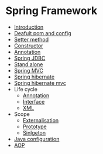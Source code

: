 # Spring Framework

+ [Introduction](./spring.md)
+ [Deafult pom and config](./default.md)
+ [Setter method](./setter%20method.md)
+ [Constructor](./constructor.md)
+ [Annotation](./Annotation/index.md)
+ [Spring JDBC](./jdbc.md)
+ [Stand alone](./standalone.md)
+ [Spring MVC](./mvc/springMVC.md)
+ [Spring hibernate](./hibernate.md)
+ [Spring hibernate mvc](./hibernate-mvc.md)
+ Life cycle
  + [Annotation](./Life%20cycle/annotation.md)
  + [Interface](./Life%20cycle/interface.md)
  + [XML](./Life%20cycle/xml.md)
+ Scope
  + [Externalisation](./scope/externilastion.md)
  + [Prototype](./scope/prototype.md)
  + [Sinlgeton](./scope/single.md)
+ [Java configuration](./javaConfig.md)
+ [AOP](./aop.md)
